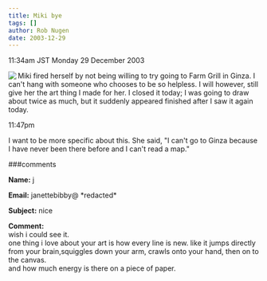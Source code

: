 ```yaml
---
title: Miki bye
tags: []
author: Rob Nugen
date: 2003-12-29
---
```


<p class=date>11:34am JST Monday 29 December 2003</p>

<p><a href="/images/art/mikiart.jpg"><img
  src="/images/art/thumbs/mikiart.jpg" align=left></a>
  Miki fired herself by not being willing to try going to Farm Grill
  in Ginza.  I can't hang with someone who chooses to be so helpless.
  I will however, still give her the art thing I made for her.  I
  closed it today; I was going to draw about twice as much, but it
  suddenly appeared finished after I saw it again today.</p>

<p class=date>11:47pm</p>

<p>I want to be more specific about this.  She said, "I can't go to
  Ginza because I have never been there before and I can't read a
  map."</p>

###comments

<p><b>Name:</b> j

<p><b>Email:</b> janettebibby@ *redacted*

<p><b>Subject:</b> nice

<p><b>Comment:</b>
<br>wish i could see it.<br>
  one thing i love about your art is how every line is new.  like it jumps directly from your brain,squiggles down your arm, crawls onto your hand, then on to the canvas.<br>
  and how much energy is there on a piece of paper.

